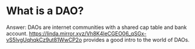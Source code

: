 # What is a DAO?

Answer: DAOs are internet communities with a shared cap table and bank account. https://linda.mirror.xyz/Vh8K4leCGEO06_qSGx-vS5lvgUqhqkCz9ut81WwCP2o provides a good intro to the world of DAOs.